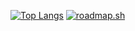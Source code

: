 [![Top Langs](https://github-readme-stats.vercel.app/api/top-langs/?username=regina-sv)](https://github.com/regina-sv/github-readme-stats)
[![roadmap.sh](https://api.roadmap.sh/v1-badge/wide/64b41bc39a1017508d232de8?variant=dark)](https://roadmap.sh)
